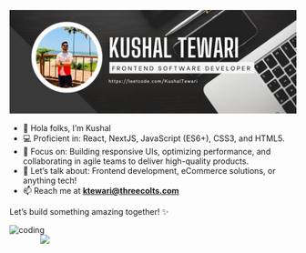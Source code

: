 ![logo](https://github.com/KushalTewari/KushalTewari/blob/main/2.png)
- 👋 Hola folks, I’m Kushal
- 💻 Proficient in: React, NextJS, JavaScript (ES6+), CSS3, and HTML5.
- 🚀 Focus on: Building responsive UIs, optimizing performance, and collaborating in agile teams to deliver high-quality products.
- 💬 Let’s talk about: Frontend development, eCommerce solutions, or anything tech!
- 📫 Reach me at **ktewari@threecolts.com**

Let’s build something amazing together! ✨

<img align="left" width="500" src="https://cdn.dribbble.com/users/730703/screenshots/6581243/avento.gif" alt="coding"/>
<img align="right" width="450" src="https://cdn.dribbble.com/users/1187836/screenshots/6539429/programer.gif" />


